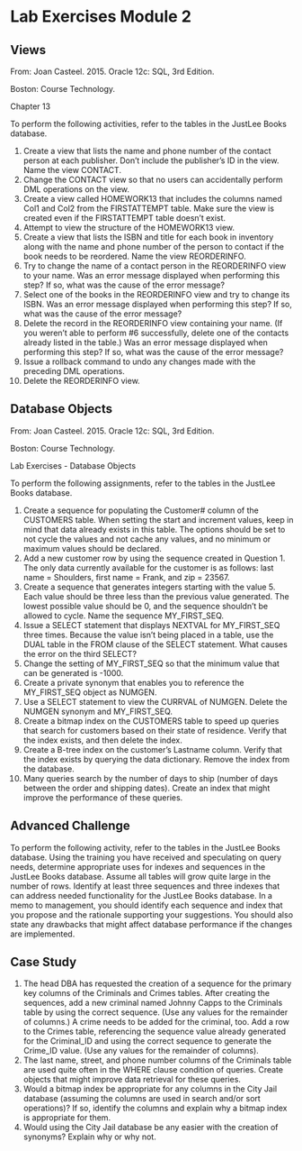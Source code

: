 # Lab Exercises Module 2

## Views

From: Joan Casteel. 2015. Oracle 12c: SQL, 3rd Edition.

Boston: Course Technology.

Chapter 13

To perform the following activities, refer to the tables in the JustLee Books database.

1. Create a view that lists the name and phone number of the contact person at each publisher. Don’t include the publisher’s ID in the view. Name the view CONTACT.
2. Change the CONTACT view so that no users can accidentally perform DML operations on the view.
3. Create a view called HOMEWORK13 that includes the columns named Col1 and Col2 from the FIRSTATTEMPT table. Make sure the view is created even if the FIRSTATTEMPT table doesn’t exist.
4. Attempt to view the structure of the HOMEWORK13 view.
5. Create a view that lists the ISBN and title for each book in inventory along with the name and phone number of the person to contact if the book needs to be reordered. Name the view REORDERINFO.
6. Try to change the name of a contact person in the REORDERINFO view to your name. Was an error message displayed when performing this step? If so, what was the cause of the error message?
7. Select one of the books in the REORDERINFO view and try to change its ISBN. Was an error message displayed when performing this step? If so, what was the cause of the error message?
8. Delete the record in the REORDERINFO view containing your name. (If you weren’t able to perform #6 successfully, delete one of the contacts already listed in the table.) Was an error message displayed when performing this step? If so, what was the cause of the error message?
9. Issue a rollback command to undo any changes made with the preceding DML operations.
10. Delete the REORDERINFO view.

## Database Objects

From: Joan Casteel. 2015. Oracle 12c: SQL, 3rd Edition.

Boston: Course Technology.

Lab Exercises - Database Objects

To perform the following assignments, refer to the tables in the JustLee Books database.

1. Create a sequence for populating the Customer# column of the CUSTOMERS table. When setting the start and increment values, keep in mind that data already exists in this table. The options should be set to not cycle the values and not cache any values, and no minimum or maximum values should be declared.
2. Add a new customer row by using the sequence created in Question 1. The only data currently available for the customer is as follows: last name = Shoulders, first name = Frank, and zip = 23567.
3. Create a sequence that generates integers starting with the value 5. Each value should be three less than the previous value generated. The lowest possible value should be 0, and the sequence shouldn’t be allowed to cycle. Name the sequence MY_FIRST_SEQ.
4. Issue a SELECT statement that displays NEXTVAL for MY_FIRST_SEQ three times. Because the value isn’t being placed in a table, use the DUAL table in the FROM clause of the SELECT statement. What causes the error on the third SELECT?
5. Change the setting of MY_FIRST_SEQ so that the minimum value that can be generated is -1000.
6. Create a private synonym that enables you to reference the MY_FIRST_SEQ object as NUMGEN.
7. Use a SELECT statement to view the CURRVAL of NUMGEN. Delete the NUMGEN synonym and MY_FIRST_SEQ.
8. Create a bitmap index on the CUSTOMERS table to speed up queries that search for customers based on their state of residence. Verify that the index exists, and then delete the index.
9. Create a B-tree index on the customer’s Lastname column. Verify that the index exists by querying the data dictionary. Remove the index from the database.
10. Many queries search by the number of days to ship (number of days between the order and shipping dates). Create an index that might improve the performance of these queries.

## Advanced Challenge

To perform the following activity, refer to the tables in the JustLee Books database. Using the training you have received and speculating on query needs, determine appropriate uses for indexes and sequences in the JustLee Books database. Assume all tables will grow quite large in the number of rows. Identify at least three sequences and three indexes that can address needed functionality for the JustLee Books database. In a memo to management, you should identify each sequence and index that you propose and the rationale supporting your suggestions. You should also state any drawbacks that might affect database performance if the changes are implemented.

## Case Study

1. The head DBA has requested the creation of a sequence for the primary key columns of the Criminals and Crimes tables. After creating the sequences, add a new criminal named Johnny Capps to the Criminals table by using the correct sequence. (Use any values for the remainder of columns.) A crime needs to be added for the criminal, too. Add a row to the Crimes table, referencing the sequence value already generated for the Criminal_ID and using the correct sequence to generate the Crime_ID value. (Use any values for the remainder of columns).
2. The last name, street, and phone number columns of the Criminals table are used quite often in the WHERE clause condition of queries. Create objects that might improve data retrieval for these queries.
3. Would a bitmap index be appropriate for any columns in the City Jail database (assuming the columns are used in search and/or sort operations)? If so, identify the columns and explain why a bitmap index is appropriate for them.
4. Would using the City Jail database be any easier with the creation of synonyms? Explain why or why not.

